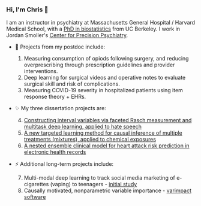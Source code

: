 ### Hi, I'm Chris 👋

I am an instructor in psychiatry at Massachusetts General Hospital / Harvard Medical School, with a [PhD in biostatistics](https://publichealth.berkeley.edu/academics/biostatistics/biostatistics-phd/) from UC Berkeley. I work in Jordan Smoller's [Center for Precision Psychiatry](https://www.massgeneral.org/psychiatry/research/center-for-precision-psychiatry).

- 🌱 Projects from my postdoc include:

   1. Measuring consumption of opiods following surgery, and reducing overprescribing through prescription guidelines and provider interventions.
   2. Deep learning for surgical videos and operative notes to evaluate surgical skill and risk of complications.
   3. Measuring COVID-19 severity in hospitalized patients using item response theory + EHRs.

- ✨ My three dissertation projects are:

   4. [Constructing interval variables via faceted Rasch measurement and multitask deep learning, applied to hate speech](https://hatespeech.berkeley.edu)
   5. [A new targeted learning method for causal inference of multiple treatments (mixtures), applied to chemical exposures](https://docs.google.com/presentation/d/1of5I8eLh-zhMSuyrHjSI8JA3jHA6GFGqmm1EVfrqCaI/edit)
   6. [A nested ensemble clinical model for heart attack risk prediction in electronic health records](https://docs.google.com/presentation/d/1jL7ukjJ95T-J0XbCOd2O-eMr4EGpqF5AzP2VxFoYRMA/edit)
- ⚡ Additional long-term projects include:

   7. Multi-modal deep learning to track social media marketing of e-cigarettes (vaping) to teenagers - [initial study](https://www.frontiersin.org/articles/10.3389/fcomm.2019.00075/full)
   8. Causally motivated, nonparametric variable importance - [varimpact software](https://github.com/ck37/varimpact)
<!--
**ck37/ck37** is a ✨ _special_ ✨ repository because its `README.md` (this file) appears on your GitHub profile.

Here are some ideas to get you started:

- 🌱 I’m currently learning ...
- 👯 I’m looking to collaborate on ...

- 💬 Ask me about ...
- 📫 How to reach me: ...
- 😄 Pronouns: ...
- ⚡ Fun fact: ...
-->
